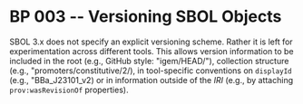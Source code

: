 # BP 003 -- Versioning SBOL Objects

SBOL 3.x does not specify an explicit versioning scheme. Rather it is left for experimentation across different tools. This allows version information to be included in the root (e.g., GitHub style: "igem/HEAD/"), collection structure (e.g., "promoters/constitutive/2/), in tool-specific conventions on `displayId` (e.g., "BBa\_J23101\_v2) or in information outside of the *IRI* (e.g., by attaching `prov:wasRevisionOf` properties).
